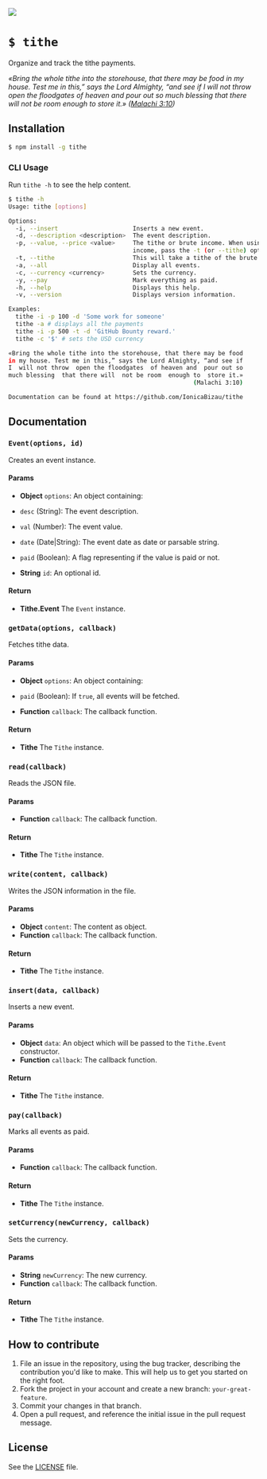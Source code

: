 ![](http://i.imgur.com/AYoWvql.png)

# `$ tithe`
Organize and track the tithe payments.

*«Bring the whole tithe into the storehouse, that there may be food
in my house. Test me in this,” says the Lord Almighty, “and see if
I  will not throw  open the floodgates  of heaven and  pour out so
much blessing  that there will  not be room  enough to  store it.»
([Malachi 3:10](https://www.biblegateway.com/passage/?search=Mal.3.10&version=NIV))*


## Installation

```sh
$ npm install -g tithe
```

### CLI Usage

Run `tithe -h` to see the help content.

```sh
$ tithe -h
Usage: tithe [options]

Options:
  -i, --insert                     Inserts a new event.
  -d, --description <description>  The event description.
  -p, --value, --price <value>     The tithe or brute income. When using the brute
                                   income, pass the -t (or --tithe) option.
  -t, --tithe                      This will take a tithe of the brute value.
  -a, --all                        Display all events.
  -c, --currency <currency>        Sets the currency.
  -y, --pay                        Mark everything as paid.
  -h, --help                       Displays this help.
  -v, --version                    Displays version information.

Examples:
  tithe -i -p 100 -d 'Some work for someone'
  tithe -a # displays all the payments
  tithe -i -p 500 -t -d 'GitHub Bounty reward.'
  tithe -c '$' # sets the USD currency

«Bring the whole tithe into the storehouse, that there may be food
in my house. Test me in this,” says the Lord Almighty, “and see if
I  will not throw  open the floodgates  of heaven and  pour out so
much blessing  that there will  not be room  enough to  store it.»
                                                    (Malachi 3:10)

Documentation can be found at https://github.com/IonicaBizau/tithe
```

## Documentation

### `Event(options, id)`
Creates an event instance.

#### Params
- **Object** `options`: An object containing:
 - `desc` (String): The event description.
 - `val` (Number): The event value.
 - `date` (Date|String): The event date as date or parsable string.
 - `paid` (Boolean): A flag representing if the value is paid or not.

- **String** `id`: An optional id.

#### Return
- **Tithe.Event** The `Event` instance.

### `getData(options, callback)`
Fetches tithe data.

#### Params
- **Object** `options`: An object containing:
 - `paid` (Boolean): If `true`, all events will be fetched.

- **Function** `callback`: The callback function.

#### Return
- **Tithe** The `Tithe` instance.

### `read(callback)`
Reads the JSON file.

#### Params
- **Function** `callback`: The callback function.

#### Return
- **Tithe** The `Tithe` instance.

### `write(content, callback)`
Writes the JSON information in the file.

#### Params
- **Object** `content`: The content as object.
- **Function** `callback`: The callback function.

#### Return
- **Tithe** The `Tithe` instance.

### `insert(data, callback)`
Inserts a new event.

#### Params
- **Object** `data`: An object which will be passed to the `Tithe.Event` constructor.
- **Function** `callback`: The callback function.

#### Return
- **Tithe** The `Tithe` instance.

### `pay(callback)`
Marks all events as paid.

#### Params
- **Function** `callback`: The callback function.

#### Return
- **Tithe** The `Tithe` instance.

### `setCurrency(newCurrency, callback)`
Sets the currency.

#### Params
- **String** `newCurrency`: The new currency.
- **Function** `callback`: The callback function.

#### Return
- **Tithe** The `Tithe` instance.

## How to contribute
1. File an issue in the repository, using the bug tracker, describing the
   contribution you'd like to make. This will help us to get you started on the
   right foot.
2. Fork the project in your account and create a new branch:
   `your-great-feature`.
3. Commit your changes in that branch.
4. Open a pull request, and reference the initial issue in the pull request
   message.

## License
See the [LICENSE](./LICENSE) file.
